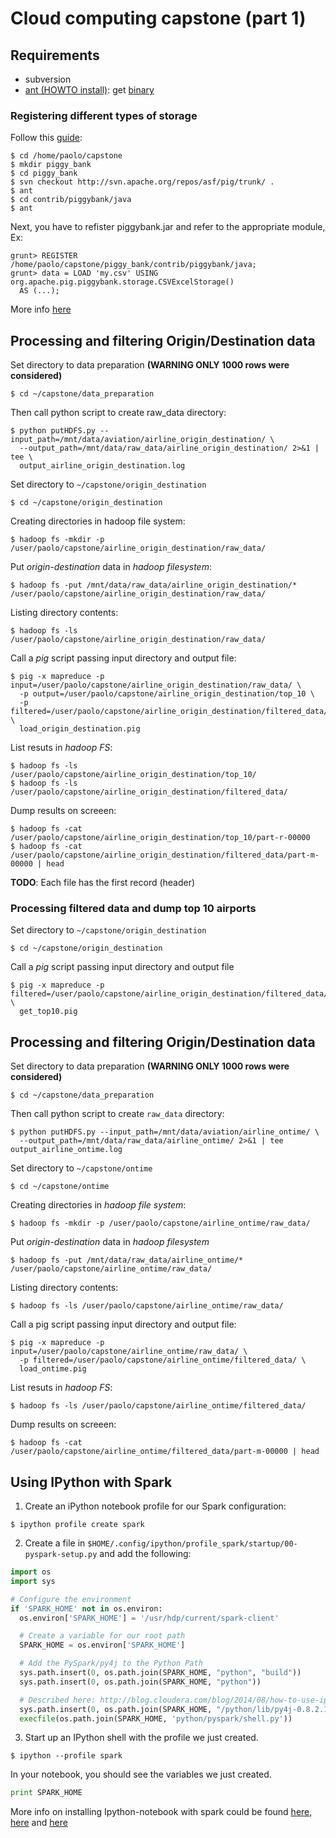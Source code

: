 
# Cloud computing capstone (part 1)

## Requirements

* subversion
* [ant (HOWTO install)][install-ant]: get [binary][ant-binary]

[install-ant]: http://xmodulo.com/how-to-install-apache-ant-on-centos.html
[ant-binary]: http://mirrors.muzzy.it/apache//ant/binaries/apache-ant-1.9.6-bin.tar.gz


### Registering different types of storage

Follow this [guide][install-piggybank]:

```
$ cd /home/paolo/capstone
$ mkdir piggy_bank
$ cd piggy_bank
$ svn checkout http://svn.apache.org/repos/asf/pig/trunk/ .
$ ant
$ cd contrib/piggybank/java
$ ant
```

Next, you have to refister piggybank.jar and refer to the appropriate module, Ex:

```
grunt> REGISTER /home/paolo/capstone/piggy_bank/contrib/piggybank/java;
grunt> data = LOAD 'my.csv' USING org.apache.pig.piggybank.storage.CSVExcelStorage()
  AS (...);
```

More info [here][reading-csv-in-pig]

[install-piggybank]: https://cwiki.apache.org/confluence/display/PIG/PiggyBank
[reading-csv-in-pig]: http://stackoverflow.com/questions/17816078/csv-reading-in-pig-csv-file-contains-quoted-comma

## Processing and filtering Origin/Destination data

Set directory to data preparation **(WARNING ONLY 1000 rows were considered)**

```
$ cd ~/capstone/data_preparation
```

Then call python script to create raw_data directory:

```
$ python putHDFS.py --input_path=/mnt/data/aviation/airline_origin_destination/ \
  --output_path=/mnt/data/raw_data/airline_origin_destination/ 2>&1 | tee \
  output_airline_origin_destination.log
```
Set directory to `~/capstone/origin_destination`

```
$ cd ~/capstone/origin_destination
```

Creating directories in hadoop file system:

```
$ hadoop fs -mkdir -p /user/paolo/capstone/airline_origin_destination/raw_data/
```

Put *origin-destination* data in *hadoop filesystem*:

```
$ hadoop fs -put /mnt/data/raw_data/airline_origin_destination/* /user/paolo/capstone/airline_origin_destination/raw_data/
```

Listing directory contents:

```
$ hadoop fs -ls /user/paolo/capstone/airline_origin_destination/raw_data/
```

Call a *pig* script passing input directory and output file:

```
$ pig -x mapreduce -p input=/user/paolo/capstone/airline_origin_destination/raw_data/ \
  -p output=/user/paolo/capstone/airline_origin_destination/top_10 \
  -p filtered=/user/paolo/capstone/airline_origin_destination/filtered_data/ \
  load_origin_destination.pig
```

List resuts in *hadoop FS*:

```
$ hadoop fs -ls /user/paolo/capstone/airline_origin_destination/top_10/
$ hadoop fs -ls /user/paolo/capstone/airline_origin_destination/filtered_data/
```

Dump results on screeen:

```
$ hadoop fs -cat /user/paolo/capstone/airline_origin_destination/top_10/part-r-00000
$ hadoop fs -cat /user/paolo/capstone/airline_origin_destination/filtered_data/part-m-00000 | head
```

**TODO**: Each file has the first record (header)


### Processing filtered data and dump top 10 airports

Set directory to `~/capstone/origin_destination`

```
$ cd ~/capstone/origin_destination
```

Call a *pig* script passing input directory and output file

```
$ pig -x mapreduce -p filtered=/user/paolo/capstone/airline_origin_destination/filtered_data/ \
  get_top10.pig
```

## Processing and filtering Origin/Destination data

Set directory to data preparation **(WARNING ONLY 1000 rows were considered)**

```
$ cd ~/capstone/data_preparation
```

Then call python script to create `raw_data` directory:

```
$ python putHDFS.py --input_path=/mnt/data/aviation/airline_ontime/ \
  --output_path=/mnt/data/raw_data/airline_ontime/ 2>&1 | tee output_airline_ontime.log
```

Set directory to `~/capstone/ontime`

```
$ cd ~/capstone/ontime
```

Creating directories in *hadoop file system*:

```
$ hadoop fs -mkdir -p /user/paolo/capstone/airline_ontime/raw_data/
```

Put *origin-destination* data in *hadoop filesystem*

```
$ hadoop fs -put /mnt/data/raw_data/airline_ontime/* /user/paolo/capstone/airline_ontime/raw_data/
```

Listing directory contents:

```
$ hadoop fs -ls /user/paolo/capstone/airline_ontime/raw_data/
```

Call a pig script passing input directory and output file:

```
$ pig -x mapreduce -p input=/user/paolo/capstone/airline_ontime/raw_data/ \
  -p filtered=/user/paolo/capstone/airline_ontime/filtered_data/ \
  load_ontime.pig
```

List resuts in *hadoop FS*:

```
$ hadoop fs -ls /user/paolo/capstone/airline_ontime/filtered_data/
```

Dump results on screeen:

```
$ hadoop fs -cat /user/paolo/capstone/airline_ontime/filtered_data/part-m-00000 | head
```

## Using IPython with Spark

1. Create an iPython notebook profile for our Spark configuration:

```
$ ipython profile create spark
```

2. Create a file in `$HOME/.config/ipython/profile_spark/startup/00-pyspark-setup.py` and add the following:

```python
import os
import sys

# Configure the environment
if 'SPARK_HOME' not in os.environ:
  os.environ['SPARK_HOME'] = '/usr/hdp/current/spark-client'

  # Create a variable for our root path
  SPARK_HOME = os.environ['SPARK_HOME']

  # Add the PySpark/py4j to the Python Path
  sys.path.insert(0, os.path.join(SPARK_HOME, "python", "build"))
  sys.path.insert(0, os.path.join(SPARK_HOME, "python"))

  # Described here: http://blog.cloudera.com/blog/2014/08/how-to-use-ipython-notebook-with-apache-spark/
  sys.path.insert(0, os.path.join(SPARK_HOME, "/python/lib/py4j-0.8.2.1-src.zip"))
  execfile(os.path.join(SPARK_HOME, 'python/pyspark/shell.py'))
```

3. Start up an IPython shell with the profile we just created.

```
$ ipython --profile spark
```

In your notebook, you should see the variables we just created.

```python
print SPARK_HOME
```

More info on installing Ipython-notebook with spark could be found [here][setting-ipython-notebook],
[here][notebook-cloudera] and [here][spark-python]

[setting-ipython-notebook]: http://nbviewer.jupyter.org/gist/fperez/6384491/00-Setup-IPython-PySpark.ipynb
[notebook-cloudera]: http://blog.cloudera.com/blog/2014/08/how-to-use-ipython-notebook-with-apache-spark/
[spark-python]: https://districtdatalabs.silvrback.com/getting-started-with-spark-in-python
